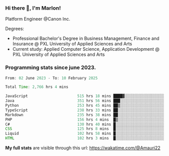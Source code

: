 
### Hi there 👋, I'm Marlon!

Platform Engineer @Canon Inc.

Degrees: 
- Professional Bachelor's Degree in Business Management, Finance and Insurance @ PXL University of Applied Sciences and Arts
- Current study: Applied Computer Science, Application Development @ PXL University of Applied Sciences and Arts

### Programming stats since june 2023.
<!--START_SECTION:waka-->

```java
From: 02 June 2023 - To: 10 February 2025

Total Time: 2,766 hrs 4 mins

JavaScript                      515 hrs 18 mins ████▓░░░░░░░░░░░░░░░░░░░░   18.23 %
Java                            351 hrs 56 mins ███░░░░░░░░░░░░░░░░░░░░░░   12.45 %
Python                          253 hrs 45 mins ██▒░░░░░░░░░░░░░░░░░░░░░░   08.98 %
TypeScript                      238 hrs 33 mins ██░░░░░░░░░░░░░░░░░░░░░░░   08.44 %
Markdown                        235 hrs 38 mins ██░░░░░░░░░░░░░░░░░░░░░░░   08.34 %
PHP                             156 hrs 4 mins  █▒░░░░░░░░░░░░░░░░░░░░░░░   05.52 %
C#                              130 hrs 40 mins █░░░░░░░░░░░░░░░░░░░░░░░░   04.62 %
CSS                             125 hrs 8 mins  █░░░░░░░░░░░░░░░░░░░░░░░░   04.43 %
Liquid                          102 hrs 58 mins █░░░░░░░░░░░░░░░░░░░░░░░░   03.64 %
HTML                            102 hrs 3 mins  █░░░░░░░░░░░░░░░░░░░░░░░░   03.61 %
```

<!--END_SECTION:waka-->
**My full stats** are visible through this url: https://wakatime.com/@Amauri22
